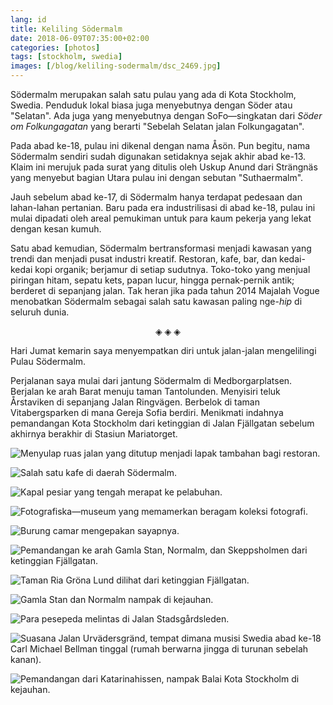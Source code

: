 ```yaml
---
lang: id
title: Keliling Södermalm
date: 2018-06-09T07:35:00+02:00
categories: [photos]
tags: [stockholm, swedia]
images: [/blog/keliling-sodermalm/dsc_2469.jpg]
---
```

Södermalm merupakan salah satu pulau yang ada di Kota Stockholm, Swedia. Penduduk lokal biasa juga menyebutnya dengan Söder atau "Selatan". Ada juga yang menyebutnya dengan SoFo—singkatan dari *Söder om Folkungagatan* yang berarti "Sebelah Selatan jalan Folkungagatan".

Pada abad ke-18, pulau ini dikenal dengan nama Åsön. Pun begitu, nama Södermalm sendiri sudah digunakan setidaknya sejak akhir abad ke-13. Klaim ini merujuk pada surat yang ditulis oleh Uskup Anund dari Strängnäs yang menyebut bagian Utara pulau ini dengan sebutan "Suthaermalm".

Jauh sebelum abad ke-17, di Södermalm hanya terdapat pedesaan dan lahan-lahan pertanian. Baru pada era industrilisasi di abad ke-18, pulau ini mulai dipadati oleh areal pemukiman untuk para kaum pekerja yang lekat dengan kesan kumuh.

Satu abad kemudian, Södermalm bertransformasi menjadi kawasan yang trendi dan menjadi pusat industri kreatif. Restoran, kafe, bar, dan kedai-kedai kopi organik; berjamur di setiap sudutnya. Toko-toko yang menjual piringan hitam, sepatu kets, papan lucur, hingga pernak-pernik antik; berderet di sepanjang jalan. Tak heran jika pada tahun 2014 Majalah Vogue menobatkan Södermalm sebagai salah satu kawasan paling nge-*hip* di seluruh dunia.

<p align="center">◈ ◈ ◈</p>

Hari Jumat kemarin saya menyempatkan diri untuk jalan-jalan mengelilingi Pulau Södermalm.

Perjalanan saya mulai dari jantung Södermalm di Medborgarplatsen. Berjalan ke arah Barat menuju taman Tantolunden. Menyisiri teluk Årstaviken di sepanjang Jalan Ringvägen. Berbelok di taman Vitabergsparken di mana Gereja Sofia berdiri. Menikmati indahnya pemandangan Kota Stockholm dari ketinggian di Jalan Fjällgatan sebelum akhirnya berakhir di Stasiun Mariatorget.

![Menyulap ruas jalan yang ditutup menjadi lapak tambahan bagi restoran.](./dsc_2422.jpg)

![Salah satu kafe di daerah Södermalm.](./dsc_2424.jpg)

![Kapal pesiar yang tengah merapat ke pelabuhan.](./dsc_2435.jpg)

![Fotografiska—museum yang memamerkan beragam koleksi fotografi.](./dsc_2436.jpg)

![Burung camar mengepakan sayapnya.](./dsc_2437.jpg)

![Pemandangan ke arah Gamla Stan, Normalm, dan Skeppsholmen dari ketinggian Fjällgatan.](./dsc_2438.jpg)

![Taman Ria Gröna Lund dilihat dari ketinggian Fjällgatan.](./dsc_2453.jpg)

![Gamla Stan dan Normalm nampak di kejauhan.](./dsc_2458.jpg)

![Para pesepeda melintas di Jalan Stadsgårdsleden.](./dsc_2460.jpg)

![Suasana Jalan Urvädersgränd, tempat dimana musisi Swedia abad ke-18 Carl Michael Bellman tinggal (rumah berwarna jingga di turunan sebelah kanan).](./dsc_2469.jpg)

![Pemandangan dari Katarinahissen, nampak Balai Kota Stockholm di kejauhan.](./dsc_2474.jpg)
